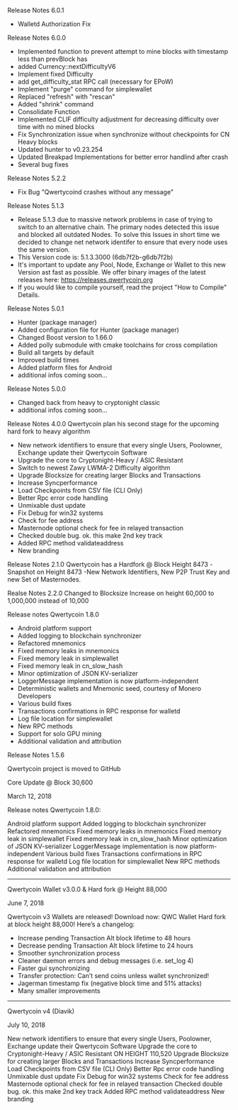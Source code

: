 Release Notes 6.0.1
- Walletd Authorization Fix

Release Notes 6.0.0
- Implemented function to prevent attempt to mine blocks with timestamp less than prevBlock has
- added Currency::nextDifficultyV6
- Implement fixed Difficulty
- add get_difficulty_stat RPC call (necessary for EPoW)
- Implement "purge" command for simplewallet
- Replaced "refresh" with "rescan"
- Added "shrink" command
- Consolidate Function
- Implemented CLIF difficulty adjustment for decreasing difficulty over time with no mined blocks
- Fix Synchronization issue when synchronize without checkpoints for CN Heavy blocks
- Updated hunter to v0.23.254
- Updated Breakpad Implementations for better error handlind after crash
- Several bug fixes

Release Notes 5.2.2
- Fix Bug "Qwertycoind crashes without any message"

Release Notes 5.1.3
- Release 5.1.3 due to massive network problems in case of trying to switch to an alternative chain. The primary nodes detected this issue and blocked all outdated Nodes. To solve this Issues in short time we decided to change net network identifer to ensure that every node uses the same version.
- This Version code is: 5.1.3.3000 (6db7f2b-g6db7f2b)
- It's important to update any Pool, Node, Exchange or Wallet to this new Version ast fast as possible. We offer binary images of the latest releases here: https://releases.qwertycoin.org
- If you would like to compile yourself, read the project "How to Compile" Details.

Release Notes 5.0.1
- Hunter (package manager)
- Added configuration file for Hunter (package manager)
- Changed Boost version to 1.66.0
- Added polly submodule with cmake toolchains for cross compilation
- Build all targets by default
- Improved build times
- Added platform files for Android
- additional infos coming soon...

Release Notes 5.0.0
- Changed back from heavy to cryptonight classic
- additional infos coming soon...

Release Notes 4.0.0
Qwertycoin plan his second stage for the upcoming hard fork to heavy algorithm
- New network identifiers to ensure that every single Users, Poolowner, Exchange update their Qwertycoin Software
- Upgrade the core to Cryptonight-Heavy / ASIC Resistant
- Switch to newest Zawy LWMA-2 Difficulty algorithm
- Upgrade Blocksize for creating larger Blocks and Transactions
- Increase Syncperformance
- Load Checkpoints from CSV file (CLI Only)
- Better Rpc error code handling
- Unmixable dust update
- Fix Debug for win32 systems
- Check for fee address
- Masternode optional check for fee in relayed transaction
- Checked double bug. ok. this make 2nd key track
- Added RPC method validateaddress
- New branding

Release Notes 2.1.0
Qwertycoin has a Hardfork @ Block Height 8473
-Snapshot on Height 8473
-New Network Identifiers, New P2P Trust Key and new Set of Masternodes.

Realse Notes 2.2.0
Changed to Blocksize Increase on height 60,000 to 1,000,000 instead of 10,000

Release notes Qwertycoin 1.8.0

- Android platform support
- Added logging to blockchain synchronizer
- Refactored mnemonics
- Fixed memory leaks in mnemonics
- Fixed memory leak in simplewallet
- Fixed memory leak in cn_slow_hash
- Minor optimization of JSON KV-serializer
- LoggerMessage implementation is now platform-independent
- Deterministic wallets and Mnemonic seed, courtesy of Monero Developers
- Various build fixes
- Transactions confirmations in RPC response for walletd
- Log file location for simplewallet
- New RPC methods
- Support for solo GPU mining
- Additional validation and attribution

Release Notes 1.5.6

Qwertycoin project is moved to GitHub

Core Update @ Block 30,600

March 12, 2018

Release notes Qwertycoin 1.8.0:

Android platform support
Added logging to blockchain synchronizer
Refactored mnemonics
Fixed memory leaks in mnemonics
Fixed memory leak in simplewallet
Fixed memory leak in cn_slow_hash
Minor optimization of JSON KV-serializer
LoggerMessage implementation is now platform-independent
Various build fixes
Transactions confirmations in RPC response for walletd
Log file location for simplewallet
New RPC methods
Additional validation and attribution

------------------


Qwertycoin Wallet v3.0.0 & Hard fork @ Height 88,000

June 7, 2018

Qwertycoin v3 Wallets are released!
Download now: QWC Wallet
Hard fork at block height 88,000! Here’s a changelog:
+ Increase pending Transaction Alt block lifetime to 48 hours
+ Decrease pending Transaction Alt block lifetime to 24 hours
+ Smoother synchronization process
+ Cleaner daemon errors and debug messages (i.e. set_log 4)
+ Faster gui synchronizing
+ Transfer protection: Can’t send coins unless wallet synchronized!
+ Jagerman timestamp fix (negative block time and 51% attacks)
+ Many smaller improvements

--------------


Qwertycoin v4 (Diavik)

July 10, 2018

New network identifiers to ensure that every single Users, Poolowner, Exchange update their Qwertycoin Software
Upgrade the core to Cryptonight-Heavy / ASIC Resistant ON HEIGHT 110,520
Upgrade Blocksize for creating larger Blocks and Transactions
Increase Syncperformance
Load Checkpoints from CSV file (CLI Only)
Better Rpc error code handling
Unmixable dust update
Fix Debug for win32 systems
Check for fee address
Masternode optional check for fee in relayed transaction
Checked double bug. ok. this make 2nd key track
Added RPC method validateaddress
New branding

